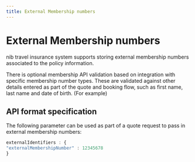 ```yaml
---
title: External Membership numbers
---
```


# External Membership numbers

nib travel insurance system supports storing external membership numbers associated to the policy information.

There is optional membership API validation based on integration with specific membership number types. These are validated against other details entered as part of the quote and booking flow, such as first name, last name and date of birth. (For example)

## API format specification

The following parameter can be used as part of a quote request to pass in external membership numbers:

```javascript
externalIdentifiers : {
"externalMembershipNumber" : 12345678
}
```

